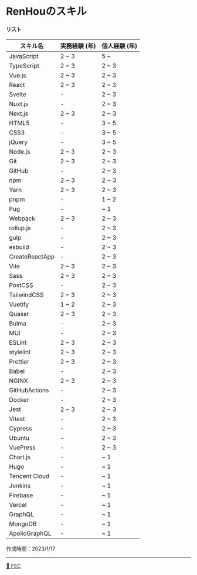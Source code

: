 # RenHouのスキル

#### リスト

| スキル名 | 実務経験 (年) | 個人経験 (年) |
| ---- | -------- | -------- |
| JavaScript | 2 ~ 3 | 5 ~ |
| TypeScript | 2 ~ 3 | 2 ~ 3 |
| Vue.js | 2 ~ 3 | 2 ~ 3 |
| React | 2 ~ 3 | 2 ~ 3 |
| Svelte | - | 2 ~ 3 |
| Nuxt.js | - | 2 ~ 3 |
| Next.js | 2 ~ 3 | 2 ~ 3 |
| HTML5 | - | 3 ~ 5 |
| CSS3 | - | 3 ~ 5 |
| jQuery | - | 3 ~ 5 |
| Node.js | 2 ~ 3 | 2 ~ 3 |
| Git | 2 ~ 3 | 2 ~ 3 |
| GitHub | - | 2 ~ 3 |
| npm | 2 ~ 3 | 2 ~ 3 |
| Yarn | 2 ~ 3 | 2 ~ 3 |
| pnpm | - | 1 ~ 2 |
| Pug | - | ~ 1 |
| Webpack | 2 ~ 3 | 2 ~ 3 |
| rollup.js | - | 2 ~ 3 |
| gulp | - | 2 ~ 3 |
| esbuild | - | 2 ~ 3 |
| CreateReactApp | - | 2 ~ 3 |
| Vite | 2 ~ 3 | 2 ~ 3 |
| Sass | 2 ~ 3 | 2 ~ 3 |
| PostCSS | - | 2 ~ 3 |
| TailwindCSS | 2 ~ 3 | 2 ~ 3 |
| Vuetify | 1 ~ 2 | 2 ~ 3 |
| Quasar | 2 ~ 3 | 2 ~ 3 |
| Bulma | - | 2 ~ 3 |
| MUI | - | 2 ~ 3 |
| ESLint | 2 ~ 3 | 2 ~ 3 |
| stylelint | 2 ~ 3 | 2 ~ 3 |
| Prettier | 2 ~ 3 | 2 ~ 3 |
| Babel | - | 2 ~ 3 |
| NGINX | 2 ~ 3 | 2 ~ 3 |
| GitHubActions | - | 2 ~ 3 |
| Docker | - | 2 ~ 3 |
| Jest | 2 ~ 3 | 2 ~ 3 |
| Vitest | - | 2 ~ 3 |
| Cypress | - | 2 ~ 3 |
| Ubuntu | - | 2 ~ 3 |
| VuePress | - | 2 ~ 3 |
| Chart.js | - | ~ 1 |
| Hugo | - | ~ 1 |
| Tencent Cloud | - | ~ 1 |
| Jenkins | - | ~ 1 |
| Firebase | - | ~ 1 |
| Vercel | - | ~ 1 |
| GraphQL | - | ~ 1 |
| MongoDB | - | ~ 1 |
| ApolloGraphQL | - | ~ 1 |


作成時間：2023/1/17

---

[🍋 FEC](https://fec-tau.vercel.app)

